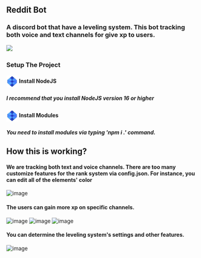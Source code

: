 <h2> Reddit Bot </h2>
<h3> A discord bot that have a leveling system. This bot tracking both voice and text channels for give xp to users. </h3>
<img src="https://i.imgur.com/qHAcfhX.gif">
<h3> Setup The Project </h3>
<h4><img align="center" src="https://raw.githubusercontent.com/efecanxrd/efecanxrd/main/images/xe.gif" width="30"> Install NodeJS </h4>
<h5>I recommend that you install NodeJS version 16 or higher </h5>
<h4><img align="center" src="https://raw.githubusercontent.com/efecanxrd/efecanxrd/main/images/xe.gif" width="30"> Install Modules </h4>
<h5> You need to install modules via typing 'npm i .' command. </h5>
<h2> How this is working? </h2>
<h4> We are tracking both text and voice channels. There are too many customize features for the rank system via config.json. For instance, you can edit all of the elements' color </h4>

![image](https://user-images.githubusercontent.com/66366306/197327333-5586d655-fa79-4107-b323-844eb4f37665.png)

<h4> The users can gain more xp on specific channels. </h4>

![image](https://user-images.githubusercontent.com/66366306/197327372-bb51cff9-7267-4aae-a01b-2bc6fe30bc4f.png)
![image](https://user-images.githubusercontent.com/66366306/197327391-f65e7ffa-0cf5-485d-ab5d-7b5e2e8c3262.png)
![image](https://user-images.githubusercontent.com/66366306/197327513-a2ac172d-baea-4179-a7a0-00ea66146013.png)

<h4> You can determine the leveling system's settings and other features. </h4>

![image](https://user-images.githubusercontent.com/66366306/197327569-23b3402d-7b7d-4d03-9c05-5aec8bf910f8.png)


